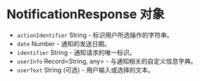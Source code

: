 # NotificationResponse 对象

* `actionIdentifier` String - 标识用户所选操作的字符串。
* `date` Number - 通知的发送日期。
* `identifier` String - 通知请求的唯一标识。
* `userInfo` Record<String, any> - 与通知相关的自定义信息字典。
* `userText` String (可选) - 用户输入或选择的文本。
